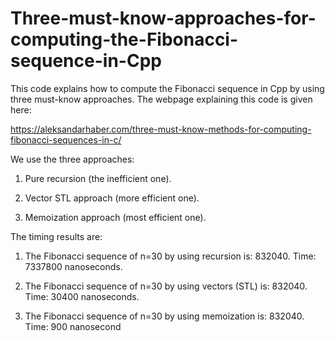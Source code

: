 # Three-must-know-approaches-for-computing-the-Fibonacci-sequence-in-Cpp

This code explains how to compute the Fibonacci sequence in Cpp by using three must-know approaches. The webpage explaining this code is given here:

https://aleksandarhaber.com/three-must-know-methods-for-computing-fibonacci-sequences-in-c/

We use the three approaches:

1. Pure recursion (the inefficient one).

2. Vector STL approach (more efficient one).

3. Memoization approach (most efficient one).

The timing results are:

1. The Fibonacci sequence of n=30 by using recursion is: 832040. Time: 7337800 nanoseconds.

2. The Fibonacci sequence of n=30 by using vectors (STL) is: 832040. Time: 30400 nanoseconds.

3. The Fibonacci sequence of n=30 by using memoization is: 832040. Time: 900 nanosecond

